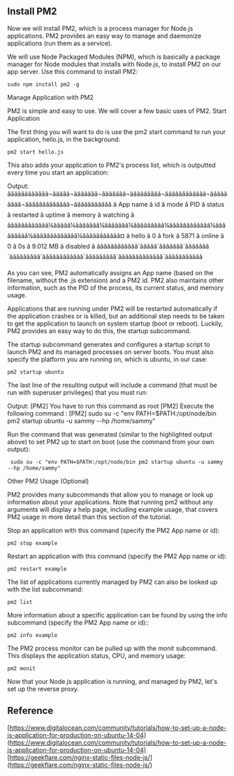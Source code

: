 ## Install PM2

Now we will install PM2, which is a process manager for Node.js applications. PM2 provides an easy way to manage and daemonize applications (run them as a service).

We will use Node Packaged Modules (NPM), which is basically a package manager for Node modules that installs with Node.js, to install PM2 on our app server. Use this command to install PM2:

    sudo npm install pm2 -g

Manage Application with PM2

PM2 is simple and easy to use. We will cover a few basic uses of PM2.
Start Application

The first thing you will want to do is use the pm2 start command to run your application, hello.js, in the background:

    pm2 start hello.js

This also adds your application to PM2's process list, which is outputted every time you start an application:

Output:
ââââââââââââ¬âââââ¬âââââââ¬âââââââ¬âââââââââ¬ââââââââââââ¬âââââââââ¬âââââââââââââ¬âââââââââââ
â App name â id â mode â PID  â status â restarted â uptime â     memory â watching â
ââââââââââââ¼âââââ¼âââââââ¼âââââââ¼âââââââââ¼ââââââââââââ¼âââââââââ¼âââââââââââââ¼âââââââââââ¤
â hello    â 0  â fork â 5871 â online â         0 â 0s     â 9.012 MB   â disabled â
ââââââââââââ´âââââ´âââââââ´âââââââ´âââââââââ´ââââââââââââ´âââââââââ´âââââââââââââ´âââââââââââ

As you can see, PM2 automatically assigns an App name (based on the filename, without the .js extension) and a PM2 id. PM2 also maintains other information, such as the PID of the process, its current status, and memory usage.

Applications that are running under PM2 will be restarted automatically if the application crashes or is killed, but an additional step needs to be taken to get the application to launch on system startup (boot or reboot). Luckily, PM2 provides an easy way to do this, the startup subcommand.

The startup subcommand generates and configures a startup script to launch PM2 and its managed processes on server boots. You must also specify the platform you are running on, which is ubuntu, in our case:

    pm2 startup ubuntu

The last line of the resulting output will include a command (that must be run with superuser privileges) that you must run:

Output:
[PM2] You have to run this command as root
[PM2] Execute the following command :
[PM2] sudo su -c "env PATH=$PATH:/opt/node/bin pm2 startup ubuntu -u sammy --hp /home/sammy"

Run the command that was generated (similar to the highlighted output above) to set PM2 up to start on boot (use the command from your own output):

     sudo su -c "env PATH=$PATH:/opt/node/bin pm2 startup ubuntu -u sammy --hp /home/sammy"

Other PM2 Usage (Optional)

PM2 provides many subcommands that allow you to manage or look up information about your applications. Note that running pm2 without any arguments will display a help page, including example usage, that covers PM2 usage in more detail than this section of the tutorial.

Stop an application with this command (specify the PM2 App name or id):

    pm2 stop example

Restart an application with this command (specify the PM2 App name or id):

    pm2 restart example

The list of applications currently managed by PM2 can also be looked up with the list subcommand:

    pm2 list

More information about a specific application can be found by using the info subcommand (specify the PM2 App name or id)::

    pm2 info example

The PM2 process monitor can be pulled up with the monit subcommand. This displays the application status, CPU, and memory usage:

    pm2 monit

Now that your Node.js application is running, and managed by PM2, let's set up the reverse proxy.

## Reference
[https://www.digitalocean.com/community/tutorials/how-to-set-up-a-node-js-application-for-production-on-ubuntu-14-04](https://www.digitalocean.com/community/tutorials/how-to-set-up-a-node-js-application-for-production-on-ubuntu-14-04)
[https://geekflare.com/nginx-static-files-node-js/](https://geekflare.com/nginx-static-files-node-js/)